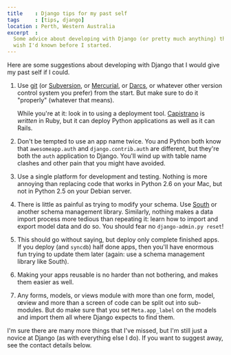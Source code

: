 ```yaml
---
title    : Django tips for my past self
tags     : [tips, django]
location : Perth, Western Australia
excerpt  :
  Some advice about developing with Django (or pretty much anything) that I
  wish I'd known before I started.
---
```


Here are some suggestions about developing with Django that I would give my
past self if I could.

1. Use [git][git] (or [Subversion][svn], or [Mercurial][hg], or
   [Darcs][darcs], or whatever other version control system you prefer) from
   the start. But make sure to do it "properly" (whatever that means).

   While you're at it: look in to using a deployment tool. [Capistrano][cap]
   is *written* in Ruby, but it can deploy Python applications as well as it
   can Rails.

2. Don't be tempted to use an app name twice. You and Python both know that
   `awesomeapp.auth` and `django.contrib.auth` are different, but they're both
   the `auth` application to Django. You'll wind up with table name clashes
   and other pain that you might have avoided.

3. Use a single platform for development and testing. Nothing is more annoying 
   than replacing code that works in Python 2.6 on your Mac, but not in Python
   2.5 on your Debian server.

4. There is little as painful as trying to modify your schema. Use
   [South][south] or another schema management library. Similarly, nothing
   makes a data import process more tedious than repeating it: learn how to
   import and export model data and do so. You should fear no 
   `django-admin.py reset`!

5. This should go without saying, but deploy only complete finished apps. If
   you deploy (and `syncdb`) half done apps, then you'll have enormous fun
   trying to update them later (again: use a schema management library like
   South).

6. Making your apps reusable is no harder than not bothering, and makes them
   easier as well.

7. Any forms, models, or views module with more than one form, model, œview
   and more than a screen of code can be split out into sub-modules. But do
   make sure that you set `Meta.app_label` on the models and import them all
   where Django expects to find them.

I'm sure there are many more things that I've missed, but I'm still just a
novice at Django (as with everything else I do). If you want to suggest away,
see the contact details below.

[git]: http://git-scm.com/
[svn]: http://subversion.apache.org/
[hg]: http://mercurial.selenic.com/
[darcs]: http://darcs.net/
[cap]: http://www.capify.org/
[south]: http://south.aeracode.org/